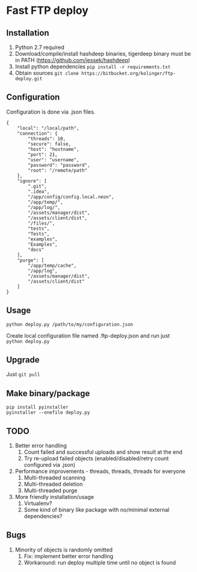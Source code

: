 Fast FTP deploy
===============

Installation
------------

1. Python 2.7 required
2. Download/compile/install hashdeep binaries, tigerdeep binary must be in PATH (https://github.com/jessek/hashdeep)
3. Install python dependencies ``pip install -r requirements.txt``
4. Obtain sources ``git clone https://bitbucket.org/kolinger/ftp-deploy.git``

Configuration
-------------

Configuration is done via .json files.

````
{
    "local": "/local/path",
    "connection": {
        "threads": 10,
        "secure": false,
        "host": "hostname",
        "port": 21,
        "user": "username",
        "password": "password",
        "root": "/remote/path"
    },
    "ignore": [
        ".git",
        ".idea",
        "/app/config/config.local.neon",
        "/app/temp/",
        "/app/log/",
        "/assets/manager/dist",
        "/assets/client/dist",
        "/files/",
        "tests",
        "Tests",
        "examples",
        "Examples",
        "docs"
    ],
    "purge": [
        "/app/temp/cache",
        "/app/log",
        "/assets/manager/dist",
        "/assets/client/dist"
    ]
}
````

Usage
-----

``python deploy.py /path/to/my/configuration.json``

Create local configuration file named .ftp-deploy.json and run just  
``python deploy.py``

Upgrade
-------

Just ```git pull```


Make binary/package
-------------------

``pip install pyinstaller``  
``pyinstaller --onefile deploy.py``


TODO
----

1. Better error handling
    1. Count failed and successful uploads and show result at the end
    2. Try re-upload failed objects (enabled/disabled/retry count configured via .json)
2. Performance improvements - threads, threads, threads for everyone
    1. Multi-threaded scanning
    2. Multi-threaded deletion
    3. Multi-threaded purge
3. More friendly installation/usage
    1. Virtualenv?
    2. Some kind of binary like package with no/minimal external dependencies?

Bugs
----

1. Minority of objects is randomly omitted
    1. Fix: implement better error handling
    2. Workaround: run deploy multiple time until no object is found
